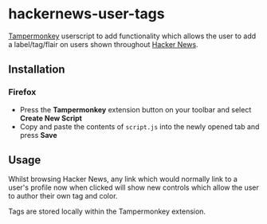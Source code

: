 # hackernews-user-tags
[Tampermonkey](https://www.tampermonkey.net/) userscript to add functionality which allows the user to add a label/tag/flair on users shown throughout [Hacker News](https://news.ycombinator.com/).

## Installation

### Firefox

- Press the **Tampermonkey** extension button on your toolbar and select **Create New Script**
- Copy and paste the contents of `script.js` into the newly opened tab and press **Save**

## Usage

Whilst browsing Hacker News, any link which would normally link to a user's profile now when clicked will show new controls which allow the user to author their own tag and color.

Tags are stored locally within the Tampermonkey extension.
